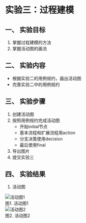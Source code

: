 # 实验三：过程建模

## 一、 实验目标

1. 掌握过程建模的方法
2. 掌握活动图的画法

## 二、 实验内容

- 根据实验二的用例规约，画出活动图
- 完善实验二中的用例规约

## 三、 实验步骤

1. 创建活动图
2. 按照用例规约完成活动图
   - 开始initial节点
   - 基本流程和扩展流程用action
   - 分支决策使用decision
   - 最后使用final
3. 导出图片
4. 提交实验三

## 四、 实验结果

1. 活动图

![活动图1](https://raw.githubusercontent.com/romesum/uml-modeling-2020/master/students/1707080714233/lab3_ActivityDiagram1.jpg)  
图1. 活动图1  
![活动图2](https://raw.githubusercontent.com/romesum/uml-modeling-2020/master/students/1707080714233/lab3_ActivityDiagram2.jpg)  
图2. 活动图2  
